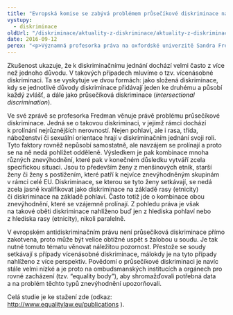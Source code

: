 ```yaml
---
title: "Evropská komise se zabývá problémem průsečíkové diskriminace na základě pohlaví"
vystupy:
  - diskriminace
oldUrl: "/diskriminace/aktuality-z-diskriminace/aktuality-z-diskriminace-2016/evropska-komise-se-zabyva-problemem-prusecikove-diskriminace-na-zaklade-pohlavi/"
date: 2016-09-12
perex: "<p>Významná profesorka práva na oxfordské univerzitě Sandra Fredman, k jejíž specializaci patří antidiskriminační právo, zpracovala publikaci s názvem Intersectional discrimination in EU gender equality and non-discrimination law.</p>"
---
```


<!-- imported from the old website -->

<p>Zkušenost ukazuje, že k diskriminačnímu jednání dochází velmi často z více než jednoho důvodu. V takových případech mluvíme o tzv. vícenásobné diskriminaci. Ta se vyskytuje ve dvou formách: jako složená diskriminace, kdy se jednotlivé důvody diskriminace přidávají jeden ke druhému a působí každý zvlášť, a dále jako průsečíková diskriminace (<i>intersectional <a name="_GoBack"></a>discrimination</i>).</p> <p>Ve své zprávě se profesorka Fredman věnuje právě problému průsečíkové diskriminace. Jedná se o takovou diskriminaci, v jejímž rámci dochází k prolínání nejrůznějších nerovností. Nejen pohlaví, ale i rasa, třída, náboženství či sexuální orientace hrají v diskriminačním jednání svoji roli. Tyto faktory rovněž nepůsobí samostatně, ale navzájem se prolínají a proto se na ně nedá pohlížet odděleně. Výsledkem je pak kombinace mnoha různých znevýhodnění, které pak v konečném důsledku vytváří zcela specifickou situaci. Jsou to především ženy z menšinových etnik, starší ženy či ženy s postižením, které patří k nejvíce znevýhodněným skupinám v rámci celé EU. Diskriminace, se kterou se tyto ženy setkávají, se nedá zcela jasně kvalifikovat jako diskriminace na základě rasy (etnicity) či diskriminace na základě pohlaví. Často totiž jde o kombinace obou znevýhodnění, které se vzájemně prolínají. Z pohledu práva je však na takové oběti diskriminace nahlíženo buď jen z hlediska pohlaví nebo z hlediska rasy (etnicity), nikoli paralelně. </p> <p>V evropském antidiskriminačním právu není průsečíková diskriminace přímo zakotvena, proto může být velice obtížné uspět s žalobou u soudu. Je tak nutné tomuto tématu věnovat náležitou pozornost. Přestože se soudy setkávají s případy vícenásobné diskriminace, málokdy je na tyto případy nahlíženo z více perspektiv. Povědomí o průsečíkové diskriminaci je navíc stále velmi nízké a je proto na ombudsmanských institucích a orgánech pro rovné zacházení (tzv. “equality body”), aby shromažďovali potřebná data a na problém těchto typů znevýhodnění upozorňovali.</p> Celá studie je ke stažení zde (odkaz: <a title="Otevření do nového okna" href="http://www.equalitylaw.eu/publications" target="_blank">http://www.equalitylaw.eu/publications</a> ).
